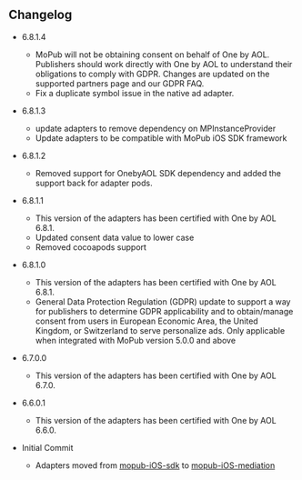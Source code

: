 ## Changelog
* 6.8.1.4
    * MoPub will not be obtaining consent on behalf of One by AOL. Publishers should work directly with One by AOL to understand their obligations to comply with GDPR. Changes are updated on the supported partners page and our GDPR FAQ.
    * Fix a duplicate symbol issue in the native ad adapter.
    
* 6.8.1.3
    * update adapters to remove dependency on MPInstanceProvider
    * Update adapters to be compatible with MoPub iOS SDK framework

* 6.8.1.2
  * Removed support for OnebyAOL SDK dependency and added the support back for adapter pods.

* 6.8.1.1
  * This version of the adapters has been certified with One by AOL 6.8.1.
  * Updated consent data value to lower case
  * Removed cocoapods support
    
* 6.8.1.0
   * This version of the adapters has been certified with One by AOL 6.8.1.
   * General Data Protection Regulation (GDPR) update to support a way for publishers to determine GDPR applicability and to obtain/manage consent from users in European Economic Area, the United Kingdom, or Switzerland to serve personalize ads. Only applicable when integrated with MoPub version 5.0.0 and above

 * 6.7.0.0
    * This version of the adapters has been certified with One by AOL 6.7.0.

  * 6.6.0.1
    * This version of the adapters has been certified with One by AOL 6.6.0.

  * Initial Commit
  	* Adapters moved from [mopub-iOS-sdk](https://github.com/mopub/mopub-ios-sdk) to [mopub-iOS-mediation](https://github.com/mopub/mopub-iOS-mediation/)
